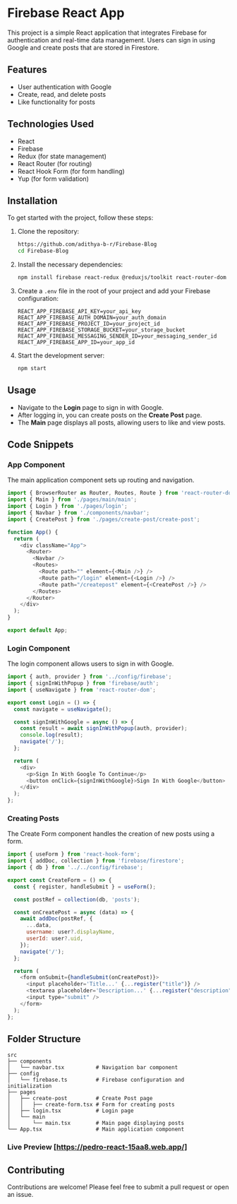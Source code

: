 # Firebase React App

This project is a simple React application that integrates Firebase for authentication and real-time data management. Users can sign in using Google and create posts that are stored in Firestore.

## Features

- User authentication with Google
- Create, read, and delete posts
- Like functionality for posts

## Technologies Used

- React
- Firebase
- Redux (for state management)
- React Router (for routing)
- React Hook Form (for form handling)
- Yup (for form validation)

## Installation

To get started with the project, follow these steps:

1. Clone the repository:

   ```bash
   https://github.com/adithya-b-r/Firebase-Blog
   cd Firebase-Blog
   ```

2. Install the necessary dependencies:

   ```bash
   npm install firebase react-redux @reduxjs/toolkit react-router-dom react-firebase-hooks yup @hookform/resolvers
   ```

3. Create a `.env` file in the root of your project and add your Firebase configuration:

   ```plaintext
   REACT_APP_FIREBASE_API_KEY=your_api_key
   REACT_APP_FIREBASE_AUTH_DOMAIN=your_auth_domain
   REACT_APP_FIREBASE_PROJECT_ID=your_project_id
   REACT_APP_FIREBASE_STORAGE_BUCKET=your_storage_bucket
   REACT_APP_FIREBASE_MESSAGING_SENDER_ID=your_messaging_sender_id
   REACT_APP_FIREBASE_APP_ID=your_app_id
   ```

4. Start the development server:

   ```bash
   npm start
   ```

## Usage

- Navigate to the **Login** page to sign in with Google.
- After logging in, you can create posts on the **Create Post** page.
- The **Main** page displays all posts, allowing users to like and view posts.

## Code Snippets

### App Component

The main application component sets up routing and navigation.

```javascript
import { BrowserRouter as Router, Routes, Route } from 'react-router-dom';
import { Main } from './pages/main/main';
import { Login } from './pages/login';
import { Navbar } from './components/navbar';
import { CreatePost } from './pages/create-post/create-post';

function App() {
  return (
    <div className="App">
      <Router>
        <Navbar />
        <Routes>
          <Route path="" element={<Main />} />
          <Route path="/login" element={<Login />} />
          <Route path="/createpost" element={<CreatePost />} />
        </Routes>
      </Router>
    </div>
  );
}

export default App;
```

### Login Component

The login component allows users to sign in with Google.

```javascript
import { auth, provider } from '../config/firebase';
import { signInWithPopup } from 'firebase/auth';
import { useNavigate } from 'react-router-dom';

export const Login = () => {
  const navigate = useNavigate();

  const signInWithGoogle = async () => {
    const result = await signInWithPopup(auth, provider);
    console.log(result);
    navigate('/');
  };

  return (
    <div>
      <p>Sign In With Google To Continue</p>
      <button onClick={signInWithGoogle}>Sign In With Google</button>
    </div>
  );
};
```

### Creating Posts

The Create Form component handles the creation of new posts using a form.

```javascript
import { useForm } from 'react-hook-form';
import { addDoc, collection } from 'firebase/firestore';
import { db } from '../../config/firebase';

export const CreateForm = () => {
  const { register, handleSubmit } = useForm();

  const postRef = collection(db, 'posts');

  const onCreatePost = async (data) => {
    await addDoc(postRef, {
      ...data,
      username: user?.displayName,
      userId: user?.uid,
    });
    navigate('/');
  };

  return (
    <form onSubmit={handleSubmit(onCreatePost)}>
      <input placeholder='Title...' {...register("title")} />
      <textarea placeholder='Description...' {...register("description")} />
      <input type="submit" />
    </form>
  );
};
```

## Folder Structure

```plaintext
src
├── components
│   └── navbar.tsx          # Navigation bar component
├── config
│   └── firebase.ts         # Firebase configuration and initialization
├── pages
│   ├── create-post         # Create Post page
│   │   ├── create-form.tsx # Form for creating posts
│   ├── login.tsx           # Login page
│   └── main
│       └── main.tsx        # Main page displaying posts
└── App.tsx                 # Main application component
```

### Live Preview [https://pedro-react-15aa8.web.app/]

## Contributing

Contributions are welcome! Please feel free to submit a pull request or open an issue.
